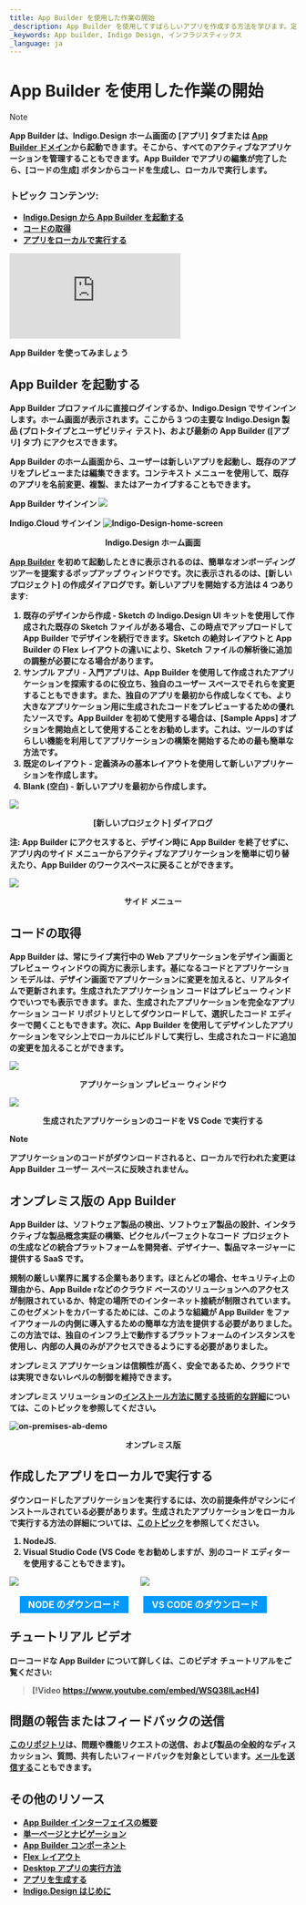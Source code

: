 ```yaml
---
title: App Builder を使用した作業の開始
_description: App Builder を使用してすばらしいアプリを作成する方法を学びます。定義済みのものを使用するか、用意されたレイアウトから選んで編集できます。今すぐ App Builder をお試しください。
_keywords: App builder, Indigo Design, インフラジスティックス
_language: ja
---
```


# App Builder を使用した作業の開始

> [!NOTE]
><b>App Builder は、Indigo.Design ホーム画面の [アプリ] タブまたは [App Builder ドメイン](https://cloud.indigo.design/login-and-redirect?target=appbuilder&path=/)から起動できます。そこから、すべてのアクティブなアプリケーションを管理することもできます。App Builder でアプリの編集が完了したら、[コードの生成] ボタンからコードを生成し、ローカルで実行します。

### トピック コンテンツ:
* <a href="#app-builder-を起動する">Indigo.Design から App Builder を起動する</a>
* <a href="#コードの取得">コードの取得</a>
* <a href="#作成したアプリをローカルで実行する">アプリをローカルで実行する</a>

<section class="video-container">
    <div>
        <div class="video-container__item">
            <iframe src="https://www.youtube.com/embed/DK50La2GFJ0" frameborder="0" allowfullscreen></iframe>
        </div>
        <p>App Builder を使ってみましょう</p>
    </div>
</section>


## App Builder を起動する
App Builder プロファイルに直接ログインするか、Indigo.Design でサインインします。ホーム画面が表示されます。ここから 3 つの主要な Indigo.Design 製品 (プロトタイプとユーザビリティ テスト)、および最新の App Builder ([アプリ] タブ) にアクセスできます。

App Builder のホーム画面から、ユーザーは新しいアプリを起動し、既存のアプリをプレビューまたは編集できます。コンテキスト メニューを使用して、既存のアプリを名前変更、複製、またはアーカイブすることもできます。

App Builder サインイン
<img src="./images/Standalone-AB.png" srcset="./images/Standalone-AB-@2x.png 2x" />

Indigo.Cloud サインイン
![Indigo-Design-home-screen](./images/Indigo-Design-home-screen.gif)
<p style="text-align:center;">Indigo.Design ホーム画面</p>

[App Builder]({environment:infragisticsBaseUrl}/products/indigo-design/app-builder) を初めて起動したときに表示されるのは、簡単なオンボーディング ツアーを提案するポップアップ ウィンドウです。次に表示されるのは、[新しいプロジェクト] の作成ダイアログです。新しいアプリを開始する方法は 4 つあります:
1. <b>既存のデザインから作成</b> - Sketch の Indigo.Design UI キットを使用して作成された既存の Sketch ファイルがある場合、この時点でアップロードして App Builder でデザインを続行できます。Sketch の絶対レイアウトと App Builder の Flex レイアウトの違いにより、Sketch ファイルの解析後に追加の調整が必要になる場合があります。
2. <b>サンプル アプリ</b> - 入門アプリは、App Builder を使用して作成されたアプリケーションを探索するのに役立ち、独自のユーザー スペースでそれらを変更することもできます。また、独自のアプリを最初から作成しなくても、より大きなアプリケーション用に生成されたコードをプレビューするための優れたソースです。App Builder を初めて使用する場合は、[Sample Apps] オプションを開始点として使用することをお勧めします。これは、ツールのすばらしい機能を利用してアプリケーションの構築を開始するための最も簡単な方法です。
3. <b>既定のレイアウト</b> - 定義済みの基本レイアウトを使用して新しいアプリケーションを作成します。
4. <b>Blank (空白)</b> - 新しいアプリを最初から作成します。

<img src="./images/getting-Started-new-project-dialog-Indigo-Design-App-Builder.png" srcset="./images/getting-Started-new-project-dialog-Indigo-Design-App-Builder-@2x.png 2x" />
<p style="text-align:center;">[新しいプロジェクト] ダイアログ</p>

注: App Builder にアクセスすると、デザイン時に App Builder を終了せずに、アプリ内のサイド メニューからアクティブなアプリケーションを簡単に切り替えたり、App Builder のワークスペースに戻ることができます。

<img src="./images/Indigo-Design-side-menu.png" srcset="./images/Indigo-Design-side-menu-@2x.png 2x" />
<p style="text-align:center;">サイド メニュー</p>


## コードの取得
App Builder は、常にライブ実行中の Web アプリケーションをデザイン画面とプレビュー ウィンドウの両方に表示します。基になるコードとアプリケーション モデルは、デザイン画面でアプリケーションに変更を加えると、リアルタイムで更新されます。生成されたアプリケーション コードはプレビュー ウィンドウでいつでも表示できます。また、生成されたアプリケーションを完全なアプリケーション コード リポジトリとしてダウンロードして、選択したコード エディターで開くこともできます。次に、App Builder を使用してデザインしたアプリケーションをマシン上でローカルにビルドして実行し、生成されたコードに追加の変更を加えることができます。
 
<img src="./images/Preview-App-Indigo-Design-App-Builder.png" srcset="./images/Preview-App-Indigo-Design-App-Builder@2x.png 2x" />
<p style="text-align:center;">アプリケーション プレビュー ウィンドウ</p>


<img src="./images/App-VSCode-Indigo-Design-App-Builder.png" srcset="./images/App-VSCode-Indigo-Design-App-Builder@2x.png 2x" />
<p style="text-align:center;">生成されたアプリケーションのコードを VS Code で実行する</p>


> [!NOTE]
> アプリケーションのコードがダウンロードされると、ローカルで行われた変更は App Builder ユーザー スペースに反映されません。

## オンプレミス版の App Builder
App Builder は、ソフトウェア製品の検出、ソフトウェア製品の設計、インタラクティブな製品概念実証の構築、ピクセルパーフェクトなコード プロジェクトの生成などの統合プラットフォームを開発者、デザイナー、製品マネージャーに提供する SaaS です。

規制の厳しい業界に属する企業もあります。ほとんどの場合、セキュリティ上の理由から、App Builde rなどのクラウド ベースのソリューションへのアクセスが制限されているか、特定の場所でのインターネット接続が制限されています。このセグメントをカバーするためには、このような組織が App Builder をファイアウォールの内側に導入するための簡単な方法を提供する必要がありました。この方法では、独自のインフラ上で動作するプラットフォームのインスタンスを使用し、内部の人員のみがアクセスできるようにする必要がありました。

オンプレミス アプリケーションは信頼性が高く、安全であるため、クラウドでは実現できないレベルの制御を維持できます。

オンプレミス ソリューションの[インストール方法に関する技術的な詳細](on-prem-prerequisites-and-installation.md)については、このトピックを参照してください。

![on-premises-ab-demo](./images/on-premises-ab-demo.gif)
<p style="text-align:center;">オンプレミス版</p>

## 作成したアプリをローカルで実行する

ダウンロードしたアプリケーションを実行するには、次の前提条件がマシンにインストールされている必要があります。生成されたアプリケーションをローカルで実行する方法の詳細については、[このトピック](generate-app/run-application-locally.md)を参照してください。

1. NodeJS.
2. Visual Studio Code (VS Code をお勧めしますが、別のコード エディターを使用することもできます)。

<div>
    <div style="display:inline-block;width:45%;text-align:center;">
      <img src="./images/general/nodejs.svg"
           style="display:flex;max-height:100px;margin:auto auto 20px auto;" />
      <a target="_blank" href="https://nodejs.org/en/download/" class="no-external-icon"
         style="color:white;background-color:#09f;text-decoration:none;font-weight:700;font-size:16px;padding: 5px 15px 5px 15px;">
        NODE のダウンロード
      </a>
    </div>
    <div style="display:inline-block;width:45%;text-align:center;">
      <img src="./images/general/vs-code.svg"
           style="display:flex;max-height:100px;margin:auto auto 20px auto;" />
      <a target="_blank" href="https://code.visualstudio.com/download" class="no-external-icon"
         style="color:white;background-color:#09f;text-decoration:none;font-weight:700;font-size:16px;padding: 5px 15px 5px 15px;">
        VS CODE のダウンロード
      </a>
    </div>
</div>
<div class="divider--half"></div>

## チュートリアル ビデオ
ローコードな App Builder について詳しくは、このビデオ チュートリアルをご覧ください:

> [!Video https://www.youtube.com/embed/WSQ38lLacH4]

## 問題の報告またはフィードバックの送信

[このリポジトリ](https://github.com/IgniteUI/app-builder)は、問題や機能リクエストの送信、および製品の全般的なディスカッション、質問、共有したいフィードバックを対象としています。<a href="mailto:feedback@indigo.design">メールを送信する</a>こともできます。
## その他のリソース
<div class="divider--half"></div>

* [App Builder インターフェイスの概要](interface-overview.md)
* [単一ページとナビゲーション](single-page-apps-and-navigation.md)
* [App Builder コンポーネント](indigo-design-app-builder-components.md)
* [Flex レイアウト](flex-layouts/flex-layouts.md)
* [Desktop アプリの実行方法](running-desktop-app.md)
* [アプリを生成する](generate-app/generate-app-overview.md)
* [Indigo.Design はじめに](https://jp.infragistics.com/products/indigo-design/help/getting-started)